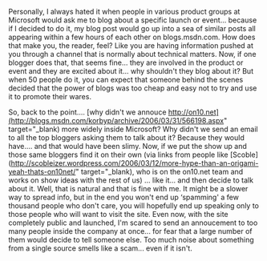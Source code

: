 Personally, I always hated it when people in various product groups at Microsoft would ask me to blog about a specific launch or event... because if I decided to do it, my blog post would go up into a sea of similar posts all appearing within a few hours of each other on blogs.msdn.com. How does that make you, the reader, feel? Like you are having information pushed at you through a channel that is normally about technical matters. Now, if one blogger does that, that seems fine... they are involved in the product or event and they are excited about it... why shouldn't they blog about it? But when 50 people do it, you can expect that someone behind the scenes decided that the power of blogs was too cheap and easy not to try and use it to promote their wares.

So, back to the point.... [why didn't we annouce <a href="http://on10.net" target="_blank">http://on10.net](http://blogs.msdn.com/korbyp/archive/2006/03/31/566198.aspx" target="_blank) more widely inside Microsoft</a>? Why didn't we send an email to all the top bloggers asking them to talk about it? Because they would have.... and that would have been slimy. Now, if we put the show up and those same bloggers find it on their own (via links from people like [Scoble](http://scobleizer.wordpress.com/2006/03/12/more-hype-than-an-origami-yeah-thats-on10net/" target="_blank), who is on the on10.net team and works on show ideas with the rest of us) ... like it... and then decide to talk about it. Well, that is natural and that is fine with me. It might be a slower way to spread info, but in the end you won't end up &#8216;spamming' a few thousand people who don't care, you will hopefully end up speaking only to those people who will want to visit the site. Even now, with the site completely public and launched, I'm scared to send an annoucement to too many people inside the company at once... for fear that a large number of them would decide to tell someone else. Too much noise about something from a single source smells like a scam... even if it isn't.